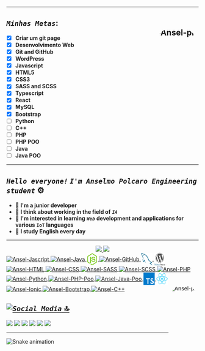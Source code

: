   ***
  ## **_`Minhas Metas`_**: <div><img align="right" alt="Ansel-pic" height="150" style="border-radius:50px;" src="https://user-images.githubusercontent.com/66381597/164872842-39e47a3b-b1ff-4cd9-a0e5-bb5d5ff11f00.jpg"></div>

- [x] **Criar um git page**
- [x] **Desenvolvimento Web**
- [x] **Git and GitHub**
- [x] **WordPress**     
- [x] **Javascript**
- [x] **HTML5**
- [x] **CSS3**
- [x] **SASS and SCSS**
- [x] **Typescript**
- [x] **React**
- [x] **MySQL**
- [x] **Bootstrap**
- [ ] **Python** 
- [ ] **C++**
- [ ] **PHP**
- [ ] **PHP POO**
- [ ] **Java**
- [ ] **Java POO**

 ***
##  _`Hello everyone!`_  _`I'm Anselmo Polcaro Engineering student`_ ⚙️ 
- 🔭 **I'm a junior developer**
- 💬 **I think about working in the field of** **_`IA`_** 
- 🔗 **I'm interested in learning** _**`Web`**_ **development and applications for various** **`IoT`** **languages**
- 📓 **I study English every day**

***
<div align="center">
  <a href="https://github.com/polcaronet">
  <img height="150em" src="https://github-readme-stats.vercel.app/api?username=polcaronet&show_icons=true&theme=algolia&include_all_commits=true&count_private=true"/>
  <img height="150em" src="https://github-readme-stats.vercel.app/api/top-langs/?username=polcaronet&layout=compact&langs_count=7&theme=algolia"/>
</div>
<div style="display: inline_block"><td>
  <img align="center" alt="Ansel-Jascript" height="33" width="30" src="https://git.svarun.dev/devicons/devicon/raw/branch/master/icons/javascript/javascript-original.svg">
  <img align="center" alt="Ansel-Java" height="33" width="30" src="https://git.svarun.dev/devicons/devicon/raw/branch/master/icons/java/java-original.svg">
  <img align="center" alt="Ansel-Nodejs" height="33" width="30"                                              src="https://raw.githubusercontent.com/devicons/devicon/1119b9f84c0290e0f0b38982099a2bd027a48bf1/icons/nodejs/nodejs-original.svg">
  <img align="center" alt="Ansel-GitHub" height="33" width="30" src="https://git.svarun.dev/devicons/devicon/raw/branch/master/icons/github/github-original.svg">
  <img align="center" alt="Ansel-MySQL" height="33" width="30"   src="https://raw.githubusercontent.com/devicons/devicon/1119b9f84c0290e0f0b38982099a2bd027a48bf1/icons/mysql/mysql-original.svg">
  <img align="center" alt="Ansel-WorPress" height="33" width="30"  src="https://raw.githubusercontent.com/devicons/devicon/1119b9f84c0290e0f0b38982099a2bd027a48bf1/icons/wordpress/wordpress-original.svg">
  <img align="center" alt="Ansel-HTML" height="33" width="30" src="https://icongr.am/devicon/html5-original.svg?size=128&color=currentColor">
  <img align="center" alt="Ansel-CSS" height="33" width="30" src="https://git.svarun.dev/devicons/devicon/raw/branch/master/icons/css3/css3-original.svg">
  <img align="center" alt="Ansel-SASS" height="33" width="30" src="https://user-images.githubusercontent.com/66381597/167758203-44416e10-5b18-4a50-af47-751b311a1f29.png">
  <img align="center" alt="Ansel-SCSS" height="33" width="30" src="https://user-images.githubusercontent.com/66381597/167758552-9210f98b-ad76-451c-92e7-8fb88e921bf6.png">
  <img align="center" alt="Ansel-PHP" height="33" width="30" src="https://user-images.githubusercontent.com/66381597/165204589-3f8ba5d1-57a3-4b3b-bdbe-dcc61a3f2b9b.png">
  <img align="center" alt="Ansel-Python" height="33" width="30" src="https://git.svarun.dev/devicons/devicon/raw/branch/master/icons/python/python-original.svg">
  <img align="center" alt="Ansel-PHP-Poo" height="33" width="30" src="https://user-images.githubusercontent.com/66381597/165306915-290e12d4-38c1-4b52-b5a4-cbddce2e43f4.png">
 <img align="center" alt="Ansel-Java-Poo" height="33" width="30" src="https://user-images.githubusercontent.com/66381597/165307687-5f6746f4-f609-49f5-a3fc-3b7c930ad382.png">
 <img align="center" alt="Ansel-Typescript" height="33" width="30" src="https://raw.githubusercontent.com/devicons/devicon/master/icons/typescript/typescript-plain.svg">
 <img align="center" alt="Ansel-React" height="33" width="30" src="https://raw.githubusercontent.com/devicons/devicon/master/icons/react/react-original.svg">
 <img align="center" alt="Ansel-Ionic" height="33" width="30" src="https://user-images.githubusercontent.com/66381597/167077713-93e48f64-3a63-4d28-957f-aabe6f9e15a2.png">
 <img align="center" alt="Ansel-Bootstrap" height="33" width="30" src="https://user-images.githubusercontent.com/66381597/167077951-afb46809-4d28-4b53-9c60-8838d09635c0.png">
 <img align="center" alt="Ansel-C++" height="33" width="30" src="https://user-images.githubusercontent.com/66381597/167078198-589c663b-87ac-4cbc-9ab5-aedd6dbb213c.png">
 <img align="right" alt="Ansel-pic" height="150" style="border-radius:50px;" src="https://user-images.githubusercontent.com/66381597/166562759-f5d279eb-5dda-46ad-9e7b-e4dee0eee8bc.png?width=676&height=676">
 </td>
</div>
 
## <img align="left" src="https://user-images.githubusercontent.com/66381597/163893585-ec4a0c99-6901-4610-bc4f-a0bde0de172e.png"><span style="font-family: Arial, sans-serif">_`Social Media`_ 🔝</span> 
  <div> 
  <a href="https://www.linkedin.com/in/anselmo-polcaro-ribeiro-b2a570207" target="_blank"><img src="https://img.shields.io/badge/LinkedIn-0077B5?style=for-the-badge&logo=linkedin&logoColor=white" target="_blank"></a>
  <a href="https://www.instagram.com/polcaronet/" target="_blank"><img src="https://img.shields.io/badge/Instagram-E4405F?style=for-the-badge&logo=instagram&logoColor=white" target="_blank"></a>
    <a href="https://youtube.com/channel/UCidZ9rDQp3TYIrMV0I9ikvg" target="_blank"><img src="https://img.shields.io/badge/YouTube-FF0000?style=for-the-badge&logo=youtube&logoColor=white" target="_blank"></a>
  <a href="https://www.facebook.com/anselmo.polcaro/" target="_blank"><img src="https://img.shields.io/badge/Facebook-1877F2?style=for-the-badge&logo=facebook&logoColor=white" target="_blank"></a>
  <a href="https://medium.com/@polcaronet" target="_blank"><img src="https://img.shields.io/badge/Medium-12100E?style=for-the-badge&logo=medium&logoColor=white" target="_blank"></a>
    <a href="mailto:polcaronet@gmail.com"><img src="https://img.shields.io/badge/-Gmail-%23333?style=for-the-badge&logo=gmail&logoColor=white" target="_blank"></a></div>
     
 ***
       
![Snake animation](https://github.com/polcaronet/polcaronet/blob/output/github-contribution-grid-snake.svg)
</div>

